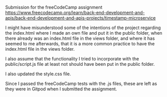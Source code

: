 Submission for the freeCodeCamp assignment https://www.freecodecamp.org/learn/back-end-development-and-apis/back-end-development-and-apis-projects/timestamp-microservice

I might have misunderstood some of the intentions of the project regarding the index.html where I made an own file and put it in the public folder, when there already was an index.html file in the views folder, and where it has seemed to me afterwards, that it is a more common practice to have the index.html file in the views folder.

I also assume that the functionality I tried to incorporate with the public/script.js file at least not should have been put in the public folder.

I also updated the style.css file.

Since I passed the freeCodeCamp tests with the .js files, these are left as they were in Gitpod when I submitted the assignment.
